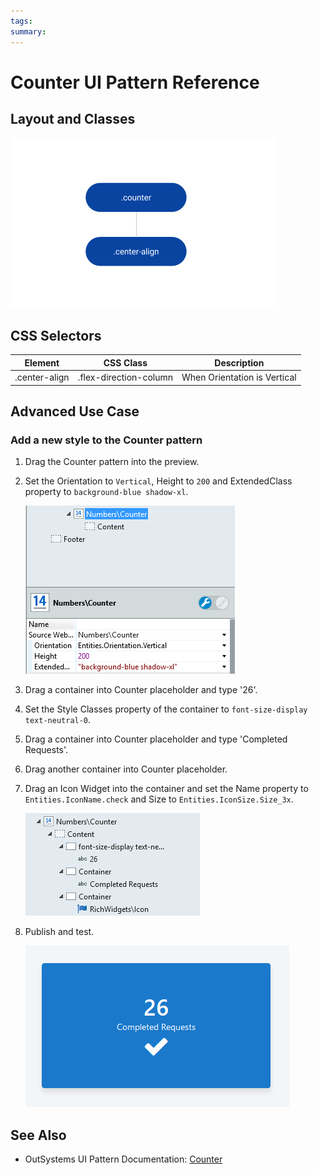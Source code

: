 ```yaml
---
tags:
summary: 
---
```


# Counter UI Pattern Reference

## Layout and Classes

![](<images/counter-image-2.png>)

## CSS Selectors

| **Element** |  **CSS Class** |  **Description**  |
| --- | --- | --- |
| .center-align | .flex-direction-column |  When Orientation is Vertical  |

## Advanced Use Case

### Add a new style to the Counter pattern

1. Drag the Counter pattern into the preview.

1. Set the Orientation to `Vertical`, Height to `200` and ExtendedClass property to `background-blue shadow-xl`.

    ![](<images/counter-image-3.png>)

1. Drag a container into Counter placeholder and type '26'.

1. Set the Style Classes property of the container to `font-size-display text-neutral-0`.

1. Drag a container into Counter placeholder and type 'Completed Requests'.

1. Drag another container into Counter placeholder.

1. Drag an Icon Widget into the container and set the Name property to `Entities.IconName.check` and Size to `Entities.IconSize.Size_3x`.
    
    ![](<images/counter-image-4.png>)

1. Publish and test.
    
    ![](<images/counter-image-5.png>)


  ## See Also
 * OutSystems UI Pattern Documentation: [Counter](https://success.outsystems.com/Documentation/11/Developing_an_Application/Design_UI/Patterns/Using_Web_Patterns/Numbers/Counter)
